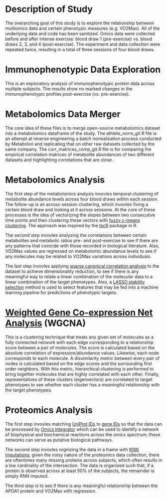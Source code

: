 # Description of Study
The overarching goal of this study is to explore the relationship between multiomics data and certain phenotypic measures (e.g. VO2Max). All of the underlying data and code has been sanitized. Omics data were collected before and after intense exercise: blood draw 1 (pre-exercise) vs. blood draws 2, 3, and 4 (post-exercise). The experiment and data collection were repeated twice, resulting in a total of three sessions of four blood draws.

# Immunophenotypic Data Exploration
This is an exploratory analysis of immunophenotypic protein data across multiple subjects. The results show no marked changes in the immunophenotypic profiles post-exercise (vs. pre-exercise).

# Metabolomics Data Merger
The core idea of these files is to merge open-source metabolomics dataset into a metabolomics dataframe of the study.
The athlete_norm_git.R file is an attempt at reverse engineering a batch normalization process conducted by Metabolon and replicating that on other raw datasets collected by the same company.
The corr_matrices_comp_git.R file is for comparing the empirical correlation matrices of metabolite abundances of two different datasets and highlighting correlations that are close.

# Metabolomics Analysis
The first step of the metabolomics analysis invovles temporal clustering of metabolite abundance levels across four blood draws within each session. The follow-up is an across-session clustering, which invovles fixing a certain blood draw and looking at it across sessions. At the core of these processes is the idea of vectorizing the slopes between two consecutive time points and then clustering these vectors with [fuzzy c-means clustering](https://www.bioconductor.org/packages/release/bioc/vignettes/Mfuzz/inst/doc/Mfuzz.pdf). The approach was inspired by the [tscR](http://www.bioconductor.org/packages/release/bioc/manuals/tscR/man/tscR.pdf) package in R. 

The second step invovles analyzing the correlations between certain metabolites and metabolic ratios pre- and post-exercise to see if there are any patterns that coincide with those recorded in biological literature. Also, VO2Max values are regressed on metabolomic abundance levels to see if any molecules may be related to VO2Max variations across individuals.

The last step invovles applying [sparse canonical correlation analysis](https://cran.r-project.org/web/packages/PMA/PMA.pdf) to the dataset to achieve dimensionality reduction, to see if there is any meaningful way to relate a linear combination of the molecular data to a linear combination of the target phenotypes. Also, a [LASSO stability selection](https://cran.r-project.org/web/packages/stabs/stabs.pdf) method is used to select features that may be fed into a machine learning pipeline for predictions of phenotypic targets.

# [Weighted Gene Co-expression Net Analysis](https://horvath.genetics.ucla.edu/html/CoexpressionNetwork/Rpackages/WGCNA/Tutorials/) (WGCNA)
This is a clustering technique that treats any given set of molecules as a fully connected network with each edge corresponding to a relationship score between a pair of molecules. The score is calculated based on the absolute correlation of expression/abundance values. Likewise, each node corresponds to each molecule. A dissimilarity metric between every pair of nodes is calculated based on the edge scores and the surrounding first order neighbors. With this metric, hierarchical clustering is performed to bring together molecules that are highly correlated with each other. Finally, representatives of these clusters (eigenvectors) are correlated to target phenotypes to see whether each cluster has a meaningful relationship with the target phenotypes.

# Proteomics Analysis
The first step invovles matching [UniProt IDs](https://www.uniprot.org/) to [gene IDs](https://www.proteinatlas.org/) so that the data can be processed by [Omics Integrator](http://fraenkel-nsf.csbi.mit.edu/omicsintegrator/) which can be used to identify a network of biophysical and biochemical reactions across the omics spectrum; these networks can serve as putative biological pathways.

The second step invovles orgnizing the data in a frame with [KNN imputations](https://www.rdocumentation.org/packages/impute/versions/1.46.0/topics/impute.knn); given the noisy nature of the proteomics data collection, there are oftentimes many missing proteins across subjects, which often results in a low cardinality of the intersection. The data is organized such that, if a protein is observed across at least 50% of the subjects, the remainder is simply KNN imputed.

The third step is to see if there is any meaningful relationship between the APOA1 protein and VO2Max with regression.
